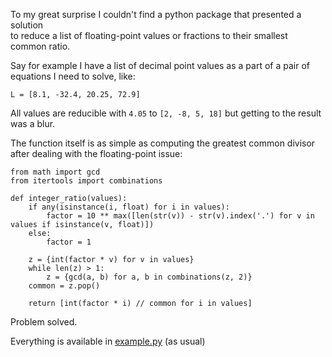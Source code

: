 To my great surprise I couldn't find a python package that presented a solution  
to reduce a list of floating-point values or fractions to their smallest common
ratio.

Say for example I have a list of decimal point values as a part of a pair of 
equations I need to solve, like:

`L = [8.1, -32.4, 20.25, 72.9]` 

All values are reducible with `4.05` to `[2, -8, 5, 18]` but getting to the 
result was a blur.

The function itself is as simple as computing the greatest common divisor after
dealing with the floating-point issue:


    from math import gcd
    from itertools import combinations
    
    def integer_ratio(values):
        if any(isinstance(i, float) for i in values):
            factor = 10 ** max([len(str(v)) - str(v).index('.') for v in values if isinstance(v, float)])
        else:
            factor = 1
    
        z = {int(factor * v) for v in values}
        while len(z) > 1:
            z = {gcd(a, b) for a, b in combinations(z, 2)}
        common = z.pop()
    
        return [int(factor * i) // common for i in values]


Problem solved.

Everything is available in [example.py](example.py) (as usual)